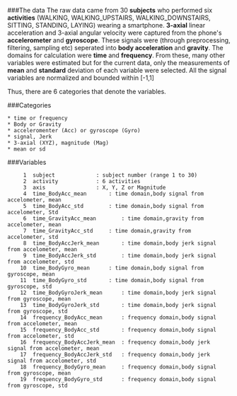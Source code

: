 ###The data
The raw data came from 30 **subjects** who performed six **activities**
(WALKING, WALKING_UPSTAIRS, WALKING_DOWNSTAIRS, SITTING, STANDING, LAYING) wearing a smartphone.
**3-axial** linear acceleration and 3-axial angular velocity were captured from the phone's **accelerometer** and **gyroscope**.
These signals were (through preprocessing, filtering, sampling etc) seperated into **body acceleration** and **gravity**.
The domains for calculation were **time** and **frequency**. From these, many other variables were estimated but for the current data, only the measurements of **mean** and **standard** deviation of each variable were selected. All the signal variables are normalized and bounded within [-1,1]

Thus, there are 6 categories that denote the variables.

###Categories
```
* time or frequency
* Body or Gravity
* acceleromenter (Acc) or gyroscope (Gyro)
* signal, Jerk
* 3-axial (XYZ), magnitude (Mag)
* mean or sd

```

###Variables
```
     1	subject				: subject number (range 1 to 30)
     2	activity			: 6 activities
     3	axis				: X, Y, Z or Magnitude
     4	time_BodyAcc_mean		: time domain,body signal from accelometer, mean
     5	time_BodyAcc_std		: time domain,body signal from accelometer, Std
     6	time_GravityAcc_mean		: time domain,gravity from accelometer, mean
     7	time_GravityAcc_std		: time domain,gravity from accelometer, std
     8	time_BodyAccJerk_mean		: time domain,body jerk signal from accelometer, mean
     9	time_BodyAccJerk_std		: time domain,body jerk signal from accelometer, std
    10	time_BodyGyro_mean		: time domain,body signal from gyroscope, mean
    11	time_BodyGyro_std		: time domain,body signal from gyroscope, std
    12	time_BodyGyroJerk_mean		: time domain,body jerk signal from gyroscope, mean
    13	time_BodyGyroJerk_std		: time domain,body jerk signal from gyroscope, std
    14	frequency_BodyAcc_mean		: frequency domain,body signal from accelometer, mean
    15	frequency_BodyAcc_std		: frequency domain,body signal from accelometer, std
    16	frequency_BodyAccJerk_mean	: frequency domain,body jerk signal from accelometer, mean
    17	frequency_BodyAccJerk_std	: frequency domain,body jerk signal from accelometer, std
    18	frequency_BodyGyro_mean		: frequency domain,body signal from gyroscope, mean
    19	frequency_BodyGyro_std		: frequency domain,body signal from gyroscope, std
```


